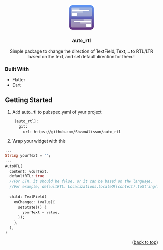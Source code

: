 <!-- PROJECT LOGO -->
<br />
<div align="center">
  <a href="https://github.com/ShawnAlisson/auto_rtl">
    <img src="assets/auto_rtl.png" alt="Logo" width="80" height="80">
  </a>

  <h3 align="center">auto_rtl</h3>

  <p align="center">
    Simple package to change the direction of TextField, Text,... to RTL/LTR based on the text, and set default direction for them.</a>!
  </p>
</div>

### Built With

- Flutter
- Dart

<!-- GETTING STARTED -->

## Getting Started

1. Add auto_rtl to pubspec.yaml of your project

   ```sh
    [auto_rtl]:
      git:
        url: https://github.com/ShawnAlisson/auto_rtl
   ```

2. Wrap your widget with this

```dart
...
String yourText = "";
...
AutoRTL(
  content: yourText,
  defaultRTL: true
  //For LTR, it should be false, or it can be based on the language.
  //For example, defaultRTL: Localizations.localeOf(context).toString() == "fa" ? true : false

  child: TextField(
    onChanged: (value){
      setState(() {
        yourText = value;
      });
    },
  ),
)
```

<p align="right">(<a href="#readme-top">back to top</a>)</p>
